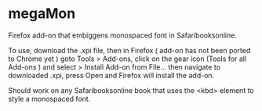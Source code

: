 # megaMon
Firefox add-on that embiggens monospaced font in Safaribooksonline.

To use, download the .xpi file, then in Firefox ( add-on has not been ported to Chrome yet ) goto Tools > Add-ons, click on the gear icon (Tools for all Add-ons ) and select > Install Add-on from File... then navigate to downloaded .xpi, press Open and Firefox will install the add-on. 

Should work on any Safaribooksonline book that uses the \<kbd> element to style a monospaced font. 
